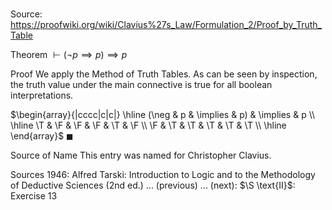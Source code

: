 # 

Source: https://proofwiki.org/wiki/Clavius%27s_Law/Formulation_2/Proof_by_Truth_Table



Theorem
$\vdash \left({\neg p \implies p}\right) \implies  p$


Proof
We apply the Method of Truth Tables.
As can be seen by inspection, the truth value under the main connective is true for all boolean interpretations.

$\begin{array}{|cccc|c|c|} \hline
(\neg & p & \implies & p) & \implies & p \\
\hline
\T & \F & \F & \F & \T & \F \\
\F & \T & \T & \T & \T & \T \\
\hline
\end{array}$
$\blacksquare$


Source of Name
This entry was named for Christopher Clavius.


Sources
1946: Alfred Tarski: Introduction to Logic and to the Methodology of Deductive Sciences (2nd ed.) ... (previous) ... (next): $\S \text{II}$: Exercise $13$




